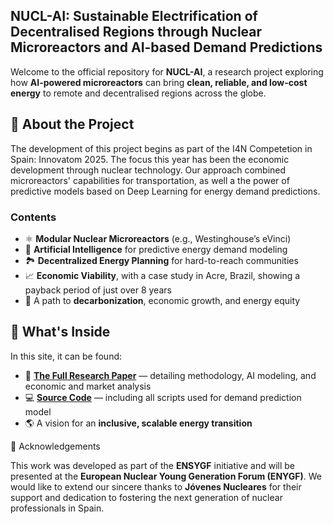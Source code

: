 ## NUCL-AI: Sustainable Electrification of Decentralised Regions through Nuclear Microreactors and AI-based Demand Predictions

Welcome to the official repository for **NUCL-AI**, a research project exploring how **AI-powered microreactors** can bring **clean, reliable, and low-cost energy** to remote and decentralised regions across the globe.

## 📄 About the Project

The development of this project begins as part of the I4N Competetion in Spain: Innovatom 2025. The focus this year has been the economic development through nuclear technology. Our approach combined microreactors' capabilities for transportation, as well a the power of predictive models based on Deep Learning for energy demand predictions.

### Contents

- ⚛️ **Modular Nuclear Microreactors** (e.g., Westinghouse’s eVinci)  
- 🤖 **Artificial Intelligence** for predictive energy demand modeling  
- 🏞️ **Decentralized Energy Planning** for hard-to-reach communities  
- 📈 **Economic Viability**, with a case study in Acre, Brazil, showing a payback period of just over 8 years  
- 🌱 A path to **decarbonization**, economic growth, and energy equity

## 📂 What's Inside

In this site, it can be found:

- 📜 **[The Full Research Paper](./paper.pdf)** — detailing methodology, AI modeling, and economic and market analysis  
- 💻 **[Source Code](./code/)** — including all scripts used for demand prediction model  
- 🌎 A vision for an **inclusive, scalable energy transition**


 🙏 Acknowledgements

This work was developed as part of the **ENSYGF** initiative and will be presented at the **European Nuclear Young Generation Forum (ENYGF)**. We would like to extend our sincere thanks to **Jóvenes Nucleares** for their support and dedication to fostering the next generation of nuclear professionals in Spain.
